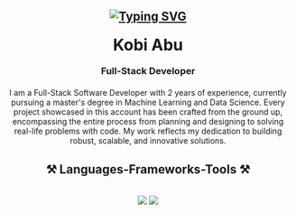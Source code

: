 
<h2 align="center">

[![Typing SVG](https://readme-typing-svg.herokuapp.com?font='Comfortaa'&color=%66B2B2&size=18&center=true&vCenter=true&height=20&lines=Full-Stack+software+developer;Open+for+work)](https://git.io/typing-svg)

</h2>



<h1 align="center" style="margin-top: 20px;">Kobi Abu</h1>
<h3 align="center" style="margin-top: 10px;">Full-Stack Developer</h3>

<p style="text-align: center; margin-top: 20px;">
  I am a Full-Stack Software Developer with 2 years of experience, currently pursuing a master's degree in Machine Learning and Data Science. Every project showcased in this account has been crafted from the ground up, encompassing the entire process from planning and designing to solving real-life problems with code. My work reflects my dedication to building robust, scalable, and innovative solutions.
</p>

<!--<div align="center" style="margin-top: 20px;">
  <img src="https://github-readme-stats.vercel.app/api?username=KobiAbu&hide=contribs,prs" alt="Anurag's GitHub stats" />
</div>
-->

<h2 align="center">⚒️ Languages-Frameworks-Tools ⚒️</h2>
<br/>
<div align="center">
    <img src="https://skillicons.dev/icons?i=react,bootstrap,html,css,vscode,github,git,arduino,tensorflow,pytorch" />
    <img src="https://skillicons.dev/icons?i=cs,nodejs,python,javascript,typescript,express,firebase,mongodb,c,java,nextjs,mysql" /><br>
  
</div>
<!--
<br/>
<hr/>
<!--
<div align="center">
  <h2>🐍 My Contributions 🐍</h2>
  <br>
  <img alt="snake eating my contributions" src="https://raw.githubusercontent.com/salesp07/salesp07/output/github-contribution-grid-snake.svg" />
  <!--
  <br/><br/><br/>
</div>
<!--
<hr/>
<!--
<h2 align="center">⚡ Stats ⚡</h2>
<br>
<div align=center>
  <img width=390 src="https://github-readme-streak-stats-salesp07.vercel.app/?user=KobiAbu&count_private=true&theme=react&border_radius=10" alt="streak stats"/>
  <img width=390 src="https://github-readme-stats-salesp07.vercel.app/api?username=KobiAbu&count_private=true&show_icons=true&theme=react&rank_icon=github&border_radius=10" alt="readme stats" />
  <br/>
  <img width=325 align="center" src="https://github-readme-stats-salesp07.vercel.app/api/top-langs/?username=KobiAbu&hide=HTML&langs_count=8&layout=compact&theme=react&border_radius=10&size_weight=0.5&count_weight=0.5&exclude_repo=github-readme-stats" alt="top langs" />
</div>
<!--
<br/><br/>
<!--
<hr/>
-->

<!--
**KobiAbu/KobiAbu** is a ✨ _special_ ✨ repository because its `README.md` (this file) appears on your GitHub profile.

Here are some ideas to get you started:

- 🔭 I’m currently working on ...
- 🌱 I’m currently learning ...
- 👯 I’m looking to collaborate on ...
- 🤔 I’m looking for help with ...
- 💬 Ask me about ...
- 📫 How to reach me: ...
- 😄 Pronouns: ...
- ⚡ Fun fact: ...
-->
